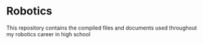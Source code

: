 # Robotics
This repository contains the compiled files and documents used throughout my robotics career in high school
